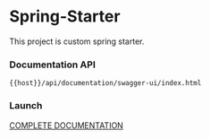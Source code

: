 # Spring-Starter

This project is custom spring starter.

### Documentation API

```http request
{{host}}/api/documentation/swagger-ui/index.html
```

### Launch


[COMPLETE DOCUMENTATION](docs/table.md)